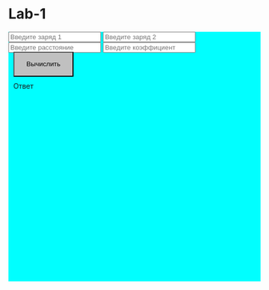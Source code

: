 # Lab-1
<!DOCTYPE HTML>
<html>
<head>
<style>
.td {
width: 210px;
height: 60px;
font-size: 36px;
text-align: center;
position: absolute;
}
#area {
position: relative;
height: 500px;
background-color: #00FFFF;
}

#answer {
font-size: 36px;
color: blue;
}

#chisla {
font-size: 24px;
color: maroon;
}
</style>
</head>

<body>


<div id="area">

<input placeholder="Введите заряд 1" id="td11">
<input placeholder="Введите заряд 2" id="td12">
<input placeholder="Введите расстояние" id="td21">
<input placeholder="Введите коэффициент" id="td22">
<input type="button" 
          value="Вычислить" onclick="MyFunction()" style="position: absolute; top:40px; left: 10px; width: 120px; height: 50px; background-color: silver;">	

<span style="position: absolute; top:100px; left:10px;" id = "answer"> Ответ </span>
</div>
<div>

</div>
</body>
</html>

<script>
function MyFunction() {
var q1, q2, r, k, F;
q1 = parseInt( document.getElementById("td11").value );
q2 = parseInt( document.getElementById("td12").value );
r = parseInt( document.getElementById("td21").value );
k = parseInt( document.getElementById("td22").value );
F = k*(q1*q2/(r*r));
document.getElementById("answer").innerHTML = 
String( F );

}

</script>

